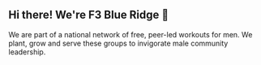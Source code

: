 ## Hi there! We're F3 Blue Ridge 👋

We are part of a national network of free, peer-led workouts for men. We plant, grow and serve these groups to invigorate male community leadership.


